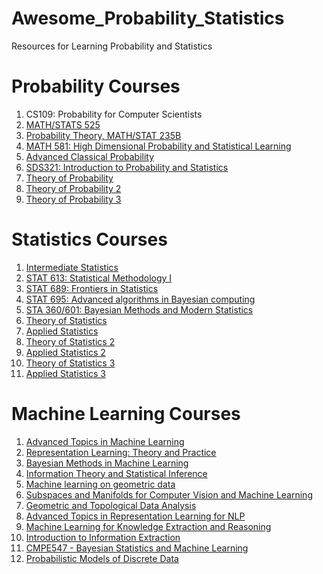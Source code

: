 # Awesome_Probability_Statistics
Resources for Learning Probability and Statistics

# Probability Courses

1. CS109: Probability for Computer Scientists
2. <a href = "https://www.math.uci.edu/~rvershyn/teaching/2016-17/525/525.html">MATH/STATS 525</a>
3. <a href = "https://www.math.uci.edu/~rvershyn/teaching/2007-08/235B/235B.html">Probability Theory, MATH/STAT 235B</a>
4. <a href = "https://sites.math.washington.edu/~ddrusv/crs/Math_581_2019/MATH581">MATH 581: High Dimensional Probability and Statistical Learning</a>
5. <a href = "http://willperkins.org/6221/">Advanced Classical Probability</a>
6. <a href = "https://www.cs.cmu.edu/~psarkar/sds321.html">SDS321: Introduction to Probability and Statistics</a>
7. <a href = "http://web.stanford.edu/class/stats310a/index.html">Theory of Probability</a>
8. <a href = "http://statweb.stanford.edu/~adembo/stat-310b/">Theory of Probability 2</a>
9. <a href = "https://web.stanford.edu/class/stats310c/notes.html">Theory of Probability 3</a>

# Statistics Courses

1. <a href = "http://www.stat.cmu.edu/~larry/=stat705/">Intermediate Statistics</a>
2. <a href = "https://www.stat.tamu.edu/~debdeep/613_s18.html">STAT 613: Statistical Methodology I</a>
3. <a href = "https://www.stat.tamu.edu/~debdeep/689_s19.html">STAT 689: Frontiers in Statistics</a>
4. <a href = "https://www.stat.tamu.edu/~debdeep/695_f19.html">STAT 695: Advanced algorithms in Bayesian computing</a>
5. <a href = "http://www2.stat.duke.edu/~rcs46/bayes.html">STA 360/601: Bayesian Methods and Modern Statistics</a>
6. <a href = "https://web.stanford.edu/~lmackey/stats300a/index.html">Theory of Statistics</a>
7. <a href = "http://statweb.stanford.edu/~tibs/sta305.html">Applied Statistics</a>
8. <a href = "http://web.stanford.edu/class/stats300b/syllabus.html">Theory of Statistics 2</a>
9. <a href = "http://statweb.stanford.edu/~ckirby/brad/">Applied Statistics 2</a>
10. <a href = "https://statweb.stanford.edu/~candes/teaching/stats300c/lectures.html">Theory of Statistics 3</a>
11. <a href = "http://statweb.stanford.edu/~owen/courses/305c/">Applied Statistics 3</a>

# Machine Learning Courses

1. <a href = "http://www.gatsby.ucl.ac.uk/~gretton/coursefiles/rkhscourse.html">Advanced Topics in Machine Learning </a>
2. <a href = "http://sami.haija.org/cs699/index.html">Representation Learning: Theory and Practice</a>
3. <a href = "https://www.cse.wustl.edu/~garnett/cse515t/fall_2019/">Bayesian Methods in Machine Learning</a>
4. <a href = "https://samuelcheng.info/information_theory_2017/index.html">Information Theory and Statistical Inference</a>
5. <a href = "https://cse291-i.github.io/#announcements">Machine learning on geometric data</a>
6. <a href = "http://www.cs.umd.edu/~djacobs/CMSC828/CMSC828J_13.htm">Subspaces and Manifolds for Computer Vision and Machine Learning</a>
7. <a href = "http://cs233.stanford.edu/">Geometric and Topological Data Analysis</a>
8. <a href = "https://shanzhenren.github.io/csci-699-replnlp-2019fall/">Advanced Topics in Representation Learning for NLP</a>
9. <a href = "http://ink-ron.usc.edu/xiangren/ml4know19spring/schedule.html">Machine Learning for Knowledge Extraction and Reasoning</a>
10. <a href = "http://ink-ron.usc.edu/xiangren/ie18fall/schedule.html">Introduction to Information Extraction</a>
11. <a href = "https://www.cmpe.boun.edu.tr/~cemgil/Courses/cmpe547/index.html">CMPE547 - Bayesian Statistics and Machine Learning</a>
12. <a href = "http://www.cs.columbia.edu/~blei/seminar/2016_discrete_data/index.html">Probabilistic Models of Discrete Data</a>
